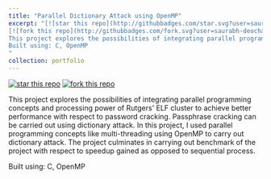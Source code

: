 ```yaml
---
title: "Parallel Dictionary Attack using OpenMP"
excerpt: "[![star this repo](http://githubbadges.com/star.svg?user=saurabh-deochake&repo=CS671)](https://github.com/saurabh-deochake/CS671)
[![fork this repo](http://githubbadges.com/fork.svg?user=saurabh-deochake&repo=comp-networks-project)](https://github.com/saurabh-deochake/CS671/fork) <br/><br/>
This project explores the possibilities of integrating parallel programming concepts and processing power of Rutgers' ELF cluster to achieve better performance with respect to password cracking. Passphrase cracking can be carried out using dictionary attack.  
Built using: C, OpenMP
"
collection: portfolio
---
```

[![star this repo](http://githubbadges.com/star.svg?user=saurabh-deochake&repo=CS671)](https://github.com/saurabh-deochake/CS671)
[![fork this repo](http://githubbadges.com/fork.svg?user=saurabh-deochake&repo=comp-networks-project)](https://github.com/saurabh-deochake/CS671/fork)

This project explores the possibilities of integrating parallel programming concepts and processing power of Rutgers' ELF cluster to achieve better performance with respect to password cracking. Passphrase cracking can be carried out using dictionary attack. In this project, I used parallel programming concepts like multi-threading using OpenMP to carry out dictionary attack. The project culminates in carrying out benchmark of the project with respect to speedup gained
as opposed to sequential process.

Built using: C, OpenMP
